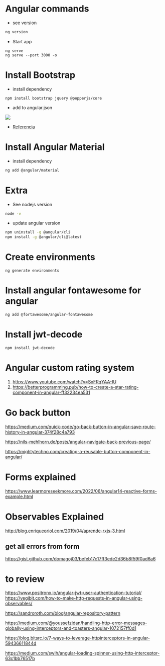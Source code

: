 # Angular commands
- see version
```bash
ng version
```
- Start app
```console
ng serve 
ng serve --port 3000 -o
```

# Install Bootstrap
- install dependency
```console
npm install bootstrap jquery @popperjs/core
```
- add to angular.json

![](https://miro.medium.com/max/459/1*mopxBAucfErwuLjRvd_RJg.png)

- [Referencia](https://fbellod.medium.com/como-integrar-el-framework-bootstrap-en-un-proyecto-angular-a5d53fa79e03)

# Install Angular Material
- install dependency
```bash
ng add @angular/material
```

# Extra
- See nodejs version
```bash
node -v
```
- update angular version
```bash
npm uninstall -g @angular/cli
npm install -g @angular/cli@latest
```

# Create environments
```
ng generate environments
```

# Install angular fontawesome for angular
```
ng add @fortawesome/angular-fontawesome
```

# Install jwt-decode
```
npm install jwt-decode
```

# Angular custom rating system
1. https://www.youtube.com/watch?v=SxFRqYAA-IU
2. https://betterprogramming.pub/how-to-create-a-star-rating-component-in-angular-ff32234ea531

# Go back button
https://medium.com/quick-code/go-back-button-in-angular-save-route-history-in-angular-374f28c4a793

https://nils-mehlhorn.de/posts/angular-navigate-back-previous-page/

https://mightytechno.com/creating-a-reusable-button-component-in-angular/
# Forms explained
https://www.learmoreseekmore.com/2022/06/angular14-reactive-forms-example.html

# Observables Explained
http://blog.enriqueoriol.com/2019/04/aprende-rxjs-3.html

## get all errors from form
https://gist.github.com/domagoj03/befeb17c17ff3ede2d36b8f59f0ad6a6

# to review
https://www.positronx.io/angular-jwt-user-authentication-tutorial/
https://vegibit.com/how-to-make-http-requests-in-angular-using-observables/

https://sandroroth.com/blog/angular-repository-pattern

https://medium.com/@youssefzidan/handling-http-error-messages-globally-using-interceptors-and-toasters-angular-1072157ff0d1

https://blog.bitsrc.io/7-ways-to-leverage-httpinterceptors-in-angular-59436611844d

https://medium.com/swlh/angular-loading-spinner-using-http-interceptor-63c1bb76517b